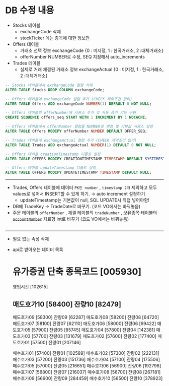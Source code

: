 # DB 수정 내용

- Stocks 테이블
    - exchangeCode 삭제
    - stockTicker 에는 종목에 대한 정보만
- Offers 테이블
    - 거래소 선택 정보 exchangeCode {0 : 미지정, 1 : 한국거래소, 2 :대체거래소}
    - offerNumber NUMBER로 수정, SEQ 지정해서 auto_increments
- Trades 테이블
    - 실제로 거래 체결된 거래소 정보 exchangeActual {0 : 미지정, 1 : 한국거래소, 2 :대체거래소}

```sql
-- Stocks 테이블에서 exchangeCode 컬럼 삭제
ALTER TABLE Stocks DROP COLUMN exchangeCode;

-- Offers 테이블에 exchangeCode 컬럼 추가 (CHECK 제약조건 없이)
ALTER TABLE Offers ADD exchangeCode NUMBER(1) DEFAULT 0 NOT NULL;

-- Offers 테이블의 offerNumber에 시퀀스 추가 및 자동 증가 기능 구현
CREATE SEQUENCE offers_seq START WITH 1 INCREMENT BY 1 NOCACHE;

-- Offers 테이블에서 offerNumber 컬럼을 NUMBER로 변경 및 기본값 시퀀스 설정
ALTER TABLE Offers MODIFY offerNumber NUMBER DEFAULT OFFER_SEQ;

-- Trades 테이블에 exchangeActual 컬럼 추가 (CHECK 제약조건 없이)
ALTER TABLE Trades ADD exchangeActual NUMBER(1) DEFAULT 0 NOT NULL;

-- Offers 테이블 creationTimestamp 디폴트 설정
ALTER TABLE OFFERS MODIFY CREATIONTIMESTAMP TIMESTAMP DEFAULT SYSTIMESTAMP;

-- Offers 테이블 updateTimestamp 디폴트 설정
ALTER TABLE OFFERS MODIFY UPDATETIMESTAMP TIMESTAMP DEFAULT NULL;

```

---

- Trades, Offers 테이블에 데이터 `PK인 number` , `timestamp 2개` 제외하고 모두 values로 넣어서 INSERT할 수 있게 하기. → auto increment 설정하기
    - updateTimestamp는 기본값이 null, SQL UPDATE시 직접 넣어야함!
- DB에 TradeKey → TradeDate로 바꾸기. (코드 VO에서는 바꿔놓음)
- 주문 테이블의 `offerNumber` , 체결 테이블의 `tradeNumber` , ~~보유종목 테이블의 `accountNumber`~~ 자료형 int로 바꾸기 (코드 VO에서는 바꿔놓음)

```mermaid

```

---

- 필요 없는 속성 삭제

- api로 받아오는 데이터 목록
    
    # 유가증권 단축 종목코드 [005930]
    영업시간 [102615]
    
    ## 매도호가10 [58400] 잔량10 [82479]
    매도호가09 [58300] 잔량09 [62287]
    매도호가08 [58200] 잔량08 [64720]
    매도호가07 [58100] 잔량07 [62110]
    매도호가06 [58000] 잔량06 [99422]
    매도호가05 [57900] 잔량05 [85745]
    매도호가04 [57800] 잔량04 [142381]
    매도호가03 [57700] 잔량03 [131679]
    매도호가02 [57600] 잔량02 [177400]
    매도호가01 [57500] 잔량01 [207146]
    
    매수호가01 [57400]    잔량01 [102589]
    매수호가02 [57300]    잔량02 [222131]
    매수호가03 [57200]    잔량03 [151736]
    매수호가04 [57100]    잔량04 [175506]
    매수호가05 [57000]    잔량05 [216651]
    매수호가06 [56900]    잔량06 [192796]
    매수호가07 [56800]    잔량07 [216037]
    매수호가08 [56700]    잔량08 [267181]
    매수호가09 [56600]    잔량09 [284459]
    매수호가10 [56500]    잔량10 [378923]
